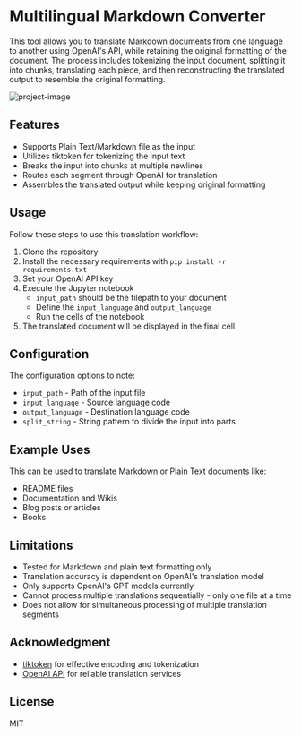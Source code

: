 
# Multilingual Markdown Converter

This tool allows you to translate Markdown documents from one language to another using OpenAI's API, while retaining the original formatting of the document. The process includes tokenizing the input document, splitting it into chunks, translating each piece, and then reconstructing the translated output to resemble the original formatting.

![project-image](https://github.com/filling258/multilingual-markdown-converter/assets/35015261/fd801bc1-b802-4b5e-a772-586bd2c57699)

## Features

- Supports Plain Text/Markdown file as the input
- Utilizes tiktoken for tokenizing the input text
- Breaks the input into chunks at multiple newlines
- Routes each segment through OpenAI for translation
- Assembles the translated output while keeping original formatting

## Usage

Follow these steps to use this translation workflow:

1. Clone the repository
2. Install the necessary requirements with `pip install -r requirements.txt`
3. Set your OpenAI API key
4. Execute the Jupyter notebook
   - `input_path` should be the filepath to your document
   - Define the `input_language` and `output_language`
   - Run the cells of the notebook
5. The translated document will be displayed in the final cell

## Configuration

The configuration options to note:

- `input_path` - Path of the input file
- `input_language` - Source language code
- `output_language` - Destination language code
- `split_string` - String pattern to divide the input into parts

## Example Uses

This can be used to translate Markdown or Plain Text documents like:

- README files
- Documentation and Wikis
- Blog posts or articles
- Books

## Limitations

- Tested for Markdown and plain text formatting only
- Translation accuracy is dependent on OpenAI's translation model
- Only supports OpenAI's GPT models currently
- Cannot process multiple translations sequentially - only one file at a time
- Does not allow for simultaneous processing of multiple translation segments

## Acknowledgment

- [tiktoken](https://github.com/openai/tiktoken) for effective encoding and tokenization
- [OpenAI API](https://openai.com/api/) for reliable translation services

## License

MIT